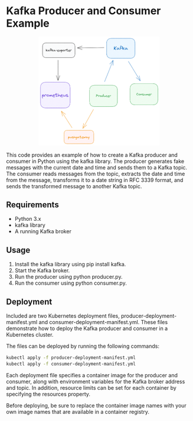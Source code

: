 # Kafka Producer and Consumer Example

<p align="center">
    <img src="./architecture.png" alt="diagram" width="65%">
</p>

This code provides an example of how to create a Kafka producer and consumer in Python using the kafka library. The producer generates fake messages with the current date and time and sends them to a Kafka topic. The consumer reads messages from the topic, extracts the date and time from the message, transforms it to a date string in RFC 3339 format, and sends the transformed message to another Kafka topic.

## Requirements
- Python 3.x
- kafka library
- A running Kafka broker

## Usage
1. Install the kafka library using pip install kafka.
2. Start the Kafka broker.
3. Run the producer using python producer.py.
4. Run the consumer using python consumer.py.

## Deployment
Included are two Kubernetes deployment files, producer-deployment-manifest.yml and consumer-deployment-manifest.yml. These files demonstrate how to deploy the Kafka producer and consumer in a Kubernetes cluster.

The files can be deployed by running the following commands:
```sh
kubectl apply -f producer-deployment-manifest.yml
kubectl apply -f consumer-deployment-manifest.yml
```

Each deployment file specifies a container image for the producer and consumer, along with environment variables for the Kafka broker address and topic. In addition, resource limits can be set for each container by specifying the resources property.

Before deploying, be sure to replace the container image names with your own image names that are available in a container registry.
